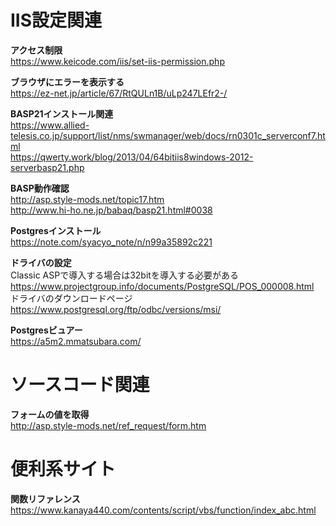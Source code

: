 # IIS設定関連
**アクセス制限**  
https://www.keicode.com/iis/set-iis-permission.php  

**ブラウザにエラーを表示する**  
https://ez-net.jp/article/67/RtQULn1B/uLp247LEfr2-/  

**BASP21インストール関連**  
https://www.allied-telesis.co.jp/support/list/nms/swmanager/web/docs/rn0301c_serverconf7.html  
https://qwerty.work/blog/2013/04/64bitiis8windows-2012-serverbasp21.php  

**BASP動作確認**  
http://asp.style-mods.net/topic17.htm  
http://www.hi-ho.ne.jp/babaq/basp21.html#0038  

**Postgresインストール**  
https://note.com/syacyo_note/n/n99a35892c221  

**ドライバの設定**  
Classic ASPで導入する場合は32bitを導入する必要がある  
https://www.projectgroup.info/documents/PostgreSQL/POS_000008.html  
ドライバのダウンロードページ  
https://www.postgresql.org/ftp/odbc/versions/msi/  

**Postgresビュアー**  
https://a5m2.mmatsubara.com/  

# ソースコード関連
**フォームの値を取得**  
http://asp.style-mods.net/ref_request/form.htm  

# 便利系サイト
**関数リファレンス**  
https://www.kanaya440.com/contents/script/vbs/function/index_abc.html 